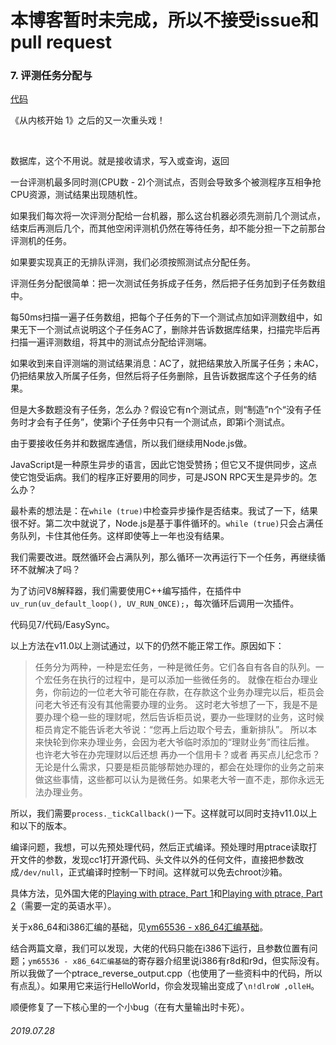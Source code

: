 # 本博客暂时未完成，所以不接受issue和pull request



### 7. 评测任务分配与

[代码](7/代码)



《从内核开始 1》之后的又一次重头戏！

<br />

数据库，这个不用说。就是接收请求，写入或查询，返回

一台评测机最多同时测(CPU数 - 2)个测试点，否则会导致多个被测程序互相争抢CPU资源，测试结果出现随机性。

如果我们每次将一次评测分配给一台机器，那么这台机器必须先测前几个测试点，结束后再测后几个，而其他空闲评测机仍然在等待任务，却不能分担一下之前那台评测机的任务。

如果要实现真正的无排队评测，我们必须按照测试点分配任务。

评测任务分配很简单：把一次测试任务拆成子任务，然后把子任务加到子任务数组中。

每50ms扫描一遍子任务数组，把每个子任务的下一个测试点加如评测数组中，如果无下一个测试点说明这个子任务AC了，删除并告诉数据库结果，扫描完毕后再扫描一遍评测数组，将其中的测试点分配给评测端。

如果收到来自评测端的测试结果消息：AC了，就把结果放入所属子任务；未AC，仍把结果放入所属子任务，但然后将子任务删除，且告诉数据库这个子任务的结果。

但是大多数题没有子任务，怎么办？假设它有n个测试点，则“制造”n个“没有子任务时才会有子任务”，使第i个子任务中只有一个测试点，即第i个测试点。

由于要接收任务并和数据库通信，所以我们继续用Node.js做。

JavaScript是一种原生异步的语言，因此它饱受赞扬；但它又不提供同步，这点使它饱受诟病。我们的程序正好要用的同步，可是JSON RPC天生是异步的。怎么办？

最朴素的想法是：在`while (true)`中检查异步操作是否结束。我试了一下，结果很不好。第二次中就说了，Node.js是基于事件循环的。`while (true)`只会占满任务队列，卡住其他任务。这样即使等上一年也没有结果。

我们需要改进。既然循环会占满队列，那么循环一次再运行下一个任务，再继续循环不就解决了吗？

为了访问V8解释器，我们需要使用C++编写插件，在插件中`uv_run(uv_default_loop(), UV_RUN_ONCE);`，每次循环后调用一次插件。

代码见7/代码/EasySync。

以上方法在v11.0以上测试通过，以下的仍然不能正常工作。原因如下：
>任务分为两种，一种是宏任务，一种是微任务。它们各自有各自的队列。一个宏任务在执行的过程中，是可以添加一些微任务的。
就像在柜台办理业务，你前边的一位老大爷可能在存款，在存款这个业务办理完以后，柜员会问老大爷还有没有其他需要办理的业务。
这时老大爷想了一下，我是不是要办理个稳一些的理财呢，然后告诉柜员说，要办一些理财的业务，这时候柜员肯定不能告诉老大爷说：“您再上后边取个号去，重新排队”。
所以本来快轮到你来办理业务，会因为老大爷临时添加的“理财业务”而往后推。
也许老大爷在办完理财以后还想 再办一个信用卡？或者 再买点儿纪念币？
无论是什么需求，只要是柜员能够帮她办理的，都会在处理你的业务之前来做这些事情，这些都可以认为是微任务。如果老大爷一直不走，那你永远无法办理业务。

所以，我们需要`process._tickCallback()`一下。这样就可以同时支持v11.0以上和以下的版本。

编译问题，我想，可以先预处理代码，然后正式编译。预处理时用ptrace读取打开文件的参数，发现cc1打开源代码、头文件以外的任何文件，直接把参数改成`/dev/null`，正式编译时控制一下时间。这样就可以免去chroot沙箱。

具体方法，见外国大佬的[Playing with ptrace, Part 1](https://www.linuxjournal.com/article/6100)和[Playing with ptrace, Part 2](https://www.linuxjournal.com/article/6210)（需要一定的英语水平）。

关于x86_64和i386汇编的基础，见[ym65536 - x86_64汇编基础](https://www.cnblogs.com/ym65536/p/4542646.html)。

结合两篇文章，我们可以发现，大佬的代码只能在i386下运行，且参数位置有问题；`ym65536 - x86_64汇编基础`的寄存器介绍里说i386有r8d和r9d，但实际没有。所以我做了一个ptrace_reverse_output.cpp（也使用了一些资料中的代码，所以有点乱）。如果用它来运行HelloWorld，你会发现输出变成了`\n!dlroW ,olleH`。

顺便修复了一下核心里的一个小bug（在有大量输出时卡死）。

###### 2019.07.28